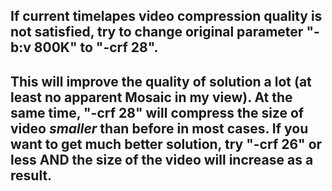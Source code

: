 ## If current timelapes video compression quality is not satisfied, try to change original parameter "-b:v 800K" to "-crf 28". 

## This will improve the quality of solution a lot (at least no apparent Mosaic in my view). At the same time, "-crf 28" will compress the size of video _**smaller**_ than before in most cases. If you want to get much better solution, try "-crf 26" or less AND the size of the video will increase as a result.


